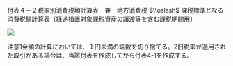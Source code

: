 付表４－２税率別消費税額計算表　兼　地方消費税 $\\oslash$ 課税標準となる消費税額計算表〔経過措置対象課税資産の譲渡等を含む課税期間用〕

![](https://www.nta.go.jp/tmp/da389b8f-ade9-4ccb-9039-1e63e982fe02/images/24a781b0293c2c5a715aa9478d4767d451e5f6ace2bccfab8855ccb028f64159.jpg)

注意1金額の計算においては、１円未満の端数を切り捨てる。2旧税率が適用された取引がある場合は、当該付表を作成してから付表4-1を作成する。